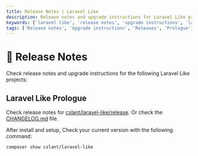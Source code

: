 ```yaml
---
title: Release Notes | Laravel Like
description: Release notes and upgrade instructions for Laravel Like projects. Check the release notes and upgrade instructions for Laravel Like projects. See the release notes and upgrade instructions for Laravel Like projects.
keywords: ['laravel like', 'release notes', 'upgrade instructions', 'laravel like releases', 'laravel like upgrade instructions']
tags: ['Release notes', 'Upgrade instructions', 'Releases', 'Prologue']
---
```


# 🚀 Release Notes

Check release notes and upgrade instructions for the following Laravel Like projects:

## Laravel Like Prologue

Check release notes
for [cslant/laravel-like/release](https://github.com/cslant/laravel-like/releases). Or check the [CHANGELOG.md](https://github.com/cslant/laravel-like/blob/main/CHANGELOG.md) file.


After install and setup, Check your current version with the following command:

```bash
composer show cslant/laravel-like
```
